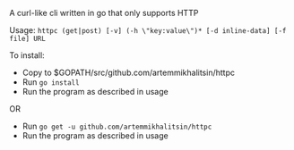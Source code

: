 A curl-like cli written in go that only supports HTTP

Usage:
`httpc (get|post) [-v] (-h \"key:value\")* [-d inline-data] [-f file] URL`

To install:
- Copy to $GOPATH/src/github.com/artemmikhalitsin/httpc
- Run `go install`
- Run the program as described in usage

OR

- Run `go get -u github.com/artemmikhalitsin/httpc`
- Run the program as described in usage

